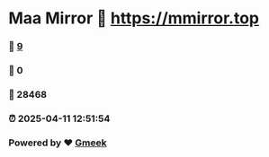 # Maa Mirror :link: https://mmirror.top 
### :page_facing_up: [9](https://mmirror.top/tag.html) 
### :speech_balloon: 0 
### :hibiscus: 28468 
### :alarm_clock: 2025-04-11 12:51:54 
### Powered by :heart: [Gmeek](https://github.com/Meekdai/Gmeek)
